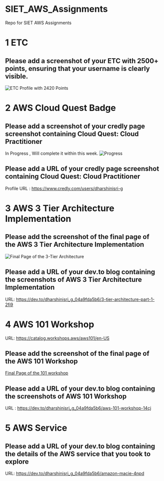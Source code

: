 # SIET_AWS_Assignments
Repo for SIET AWS Assignments

# 1 ETC

## Please add a screenshot of your ETC with 2500+ points, ensuring that your username is clearly visible.
![ETC Profile with 2420 Points](https://github.com/user-attachments/assets/7dc7ac5b-53d6-4e61-a96a-88226c3fa689)

# 2 AWS Cloud Quest Badge

## Please add a screenshot of your credly page screenshot containing Cloud Quest: Cloud Practitioner
In Progress , Will complete it within this week.
![Progress](https://github.com/user-attachments/assets/ce012515-c050-453b-bfbd-b36b2193e98c)

## Please add a URL of your credly page screenshot containing Cloud Quest: Cloud Practitioner
Profile URL : https://www.credly.com/users/dharshinisri-g


# 3 AWS 3 Tier Architecture Implementation

## Please add the screenshot of the final page of the AWS 3 Tier Architecture Implementation
![Final Page of the 3-Tier Architecture](https://github.com/user-attachments/assets/a23e753d-c6c2-4a18-b715-8cf7f9c3d04d)

## Please add a URL of your dev.to blog containing the screenshots of AWS 3 Tier Architecture Implementation
URL: https://dev.to/dharshinisri_g_04a9fda5b6/3-tier-architecture-part-1-2fi9


# 4 AWS 101 Workshop
URL: https://catalog.workshops.aws/aws101/en-US

## Please add the screenshot of the final page of the AWS 101 Workshop
[Final Page of the 101 workshop](https://dev.to/dharshinisri_g_04a9fda5b6/aws-101-workshop-14cj)

## Please add a URL of your dev.to blog containing the screenshots of AWS 101 Workshop
URL : https://dev.to/dharshinisri_g_04a9fda5b6/aws-101-workshop-14cj


# 5 AWS Service

## Please add a URL of your dev.to blog containing the details of the AWS service that you took to explore
URL: https://dev.to/dharshinisri_g_04a9fda5b6/amazon-macie-4npd



